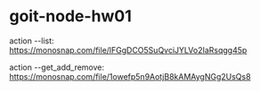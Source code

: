 # goit-node-hw01

action --list:
https://monosnap.com/file/lFGgDCO5SuQvciJYLVo2IaRsqgg45p

action --get_add_remove:
https://monosnap.com/file/1owefp5n9AotjB8kAMAygNGg2UsQs8
